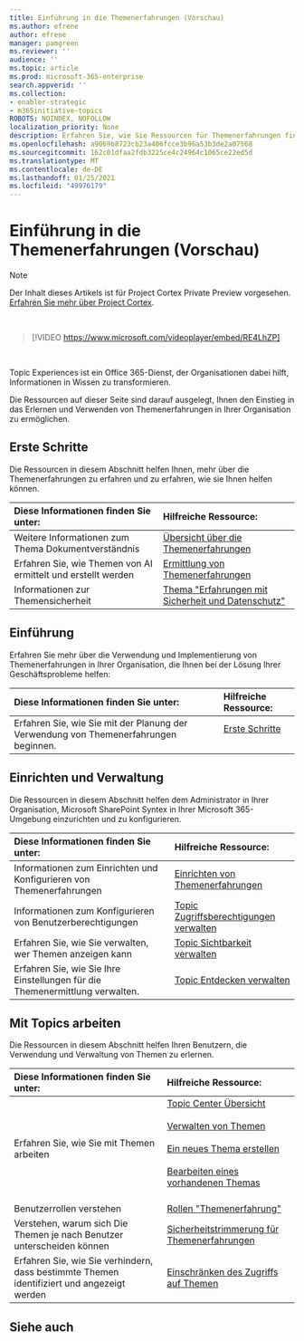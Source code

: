 ```yaml
---
title: Einführung in die Themenerfahrungen (Vorschau)
ms.author: efrene
author: efrene
manager: pamgreen
ms.reviewer: ''
audience: ''
ms.topic: article
ms.prod: microsoft-365-enterprise
search.appverid: ''
ms.collection:
- enabler-strategic
- m365initiative-topics
ROBOTS: NOINDEX, NOFOLLOW
localization_priority: None
description: Erfahren Sie, wie Sie Ressourcen für Themenerfahrungen finden.
ms.openlocfilehash: a9069b8723cb23a406fcce3b96a53b3de2a07568
ms.sourcegitcommit: 162c01dfaa2fdb3225ce4c24964c1065ce22ed5d
ms.translationtype: MT
ms.contentlocale: de-DE
ms.lasthandoff: 01/25/2021
ms.locfileid: "49976179"
---
```

# <a name="introduction-to-topic-experiences-preview"></a>Einführung in die Themenerfahrungen (Vorschau)

> [!Note] 
> Der Inhalt dieses Artikels ist für Project Cortex Private Preview vorgesehen. [Erfahren Sie mehr über Project Cortex](https://aka.ms/projectcortex).

</br>

> [!VIDEO https://www.microsoft.com/videoplayer/embed/RE4LhZP]  

</br>


Topic Experiences ist ein Office 365-Dienst, der Organisationen dabei hilft, Informationen in Wissen zu transformieren.

Die Ressourcen auf dieser Seite sind darauf ausgelegt, Ihnen den Einstieg in das Erlernen und Verwenden von Themenerfahrungen in Ihrer Organisation zu ermöglichen.

## <a name="get-started"></a>Erste Schritte

Die Ressourcen in diesem Abschnitt helfen Ihnen, mehr über die Themenerfahrungen zu erfahren und zu erfahren, wie sie Ihnen helfen können.

| Diese Informationen finden Sie unter: | Hilfreiche Ressource: |
|:-----|:-----|
|Weitere Informationen zum Thema Dokumentverständnis|[Übersicht über die Themenerfahrungen](topic-experiences-overview.md)|
|Erfahren Sie, wie Themen von AI ermittelt und erstellt werden|[Ermittlung von Themenerfahrungen](topic-experiences-discovery.md)|
|Informationen zur Themensicherheit|[Thema "Erfahrungen mit Sicherheit und Datenschutz"](topic-experiences-security-privacy.md)|


## <a name="adoption"></a>Einführung

Erfahren Sie mehr über die Verwendung und Implementierung von Themenerfahrungen in Ihrer Organisation, die Ihnen bei der Lösung Ihrer Geschäftsprobleme helfen: 

| Diese Informationen finden Sie unter: | Hilfreiche Ressource: |
|:-----|:-----|
|Erfahren Sie, wie Sie mit der Planung der Verwendung von Themenerfahrungen beginnen. |[Erste Schritte](topics-adoption-getstarted.md)<br><br>|  

## <a name="set-up-and-administration"></a>Einrichten und Verwaltung

Die Ressourcen in diesem Abschnitt helfen dem Administrator in Ihrer Organisation, Microsoft SharePoint Syntex in Ihrer Microsoft 365-Umgebung einzurichten und zu konfigurieren.

| Diese Informationen finden Sie unter: | Hilfreiche Ressource: |
|:-----|:-----|
|Informationen zum Einrichten und Konfigurieren von Themenerfahrungen|[Einrichten von Themenerfahrungen](set-up-topic-experiences.md)|
|Informationen zum Konfigurieren von Benutzerberechtigungen|[Topic Zugriffsberechtigungen verwalten](topic-experiences-user-permissions.md)|
|Erfahren Sie, wie Sie verwalten, wer Themen anzeigen kann|[Topic Sichtbarkeit verwalten](topic-experiences-knowledge-rules.md)|
|Erfahren Sie, wie Sie Ihre Einstellungen für die Themenermittlung verwalten.|[Topic Entdecken verwalten](topic-experiences-discovery.md)|

## <a name="work-with-topics"></a>Mit Topics arbeiten

Die Ressourcen in diesem Abschnitt helfen Ihren Benutzern, die Verwendung und Verwaltung von Themen zu erlernen.

| Diese Informationen finden Sie unter: | Hilfreiche Ressource: |
|:-----|:-----|
|Erfahren Sie, wie Sie mit Themen arbeiten|[Topic Center Übersicht](topic-center-overview.md)<br><br>[Verwalten von Themen](manage-topics.md)<br><br>[Ein neues Thema erstellen](create-a-topic.md)<br><br>[Bearbeiten eines vorhandenen Themas](edit-a-topic.md)<br><br>|
|Benutzerrollen verstehen|[Rollen "Themenerfahrung"](topic-experiences-roles.md)|
|Verstehen, warum sich Die Themen je nach Benutzer unterscheiden können|[Sicherheitstrimmerung für Themenerfahrungen](topic-experiences-security-trimming.md)|
|Erfahren Sie, wie Sie verhindern, dass bestimmte Themen identifiziert und angezeigt werden|[Einschränken des Zugriffs auf Themen](restrict-access-to-topics.md)|



## <a name="see-also"></a>Siehe auch
